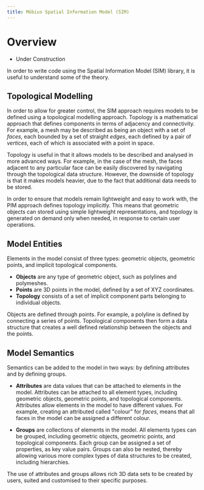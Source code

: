 ```yaml
---
title: Möbius Spatial Information Model (SIM)
---
```

# Overview

- Under Construction


In order to write code using the Spatial Information Model (SIM) library, it is useful to
understand some of the theory.

## Topological Modelling

In order to allow for greater control, the SIM approach requires models to be defined using a
topological modelling approach. Topology is a mathematical approach that defines components in terms
of adjacency and connectivity. For example, a mesh may be described as being an object with a set of
*faces*, each bounded by a set of straight *edges*, each defined by a pair of *vertices*, each of
which is associated with a point in space.

Topology is useful in that it allows models to be described and analysed in more advanced ways. For
example, in the case of the mesh, the faces adjacent to any particular face can be easily discovered
by navigating through the topological data structure. However, the downside of topology is that it
makes models heavier, due to the fact that additional data needs to be stored. 

In order to ensure that models remain lightweight and easy to work with, the PIM approach defines
topology implicitly. This means that geometric objects can stored using simple lightweight
representations, and topology is generated on demand only when needed, in response to certain user
operations.

## Model Entities

Elements in the model consist of three types: geometric objects, geometric points, and implicit
topological components.

- __Objects__ are any type of geometric object, such as polylines and polymeshes. 
- __Points__ are 3D points in the model, defined by a set of XYZ coordinates. 
- __Topology__ consists of a set of implicit component parts belonging to individual objects.

Objects are defined through points. For example, a polyline is defined by connecting a series of
points. Topological components then form a data structure that creates a well defined relationship
between the objects and the points.

## Model Semantics

Semantics can be added to the model in two ways: by defining attributes and by defining groups.

- __Attributes__ are data values that can be attached to elements in the model. Attributes can be
  attached to all element types, including geometric objects, geometric points, and topological
  components. Attributes allow elements in the model to have different values. For example, creating
  an attributed called "colour" for *faces*, means that all faces in the model can be assigned a
  different colour.

- __Groups__ are collections of elements in the model. All elements types can be grouped, including
  geometric objects, geometric points, and topological components. Each group can be assigned a set
  of properties, as key value pairs. Groups can also be nested, thereby allowing various more
  complex types of data structures to be created, including hierarchies.

The use of attributes and groups allows rich 3D data sets to be created by users, suited and
customised to their specific purposes.

